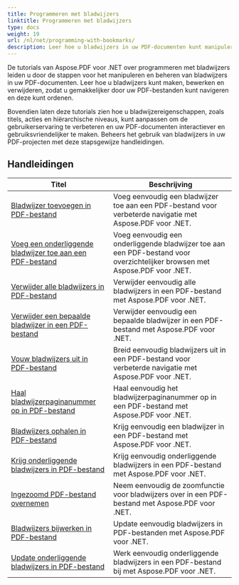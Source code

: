 ```yaml
---
title: Programmeren met bladwijzers
linktitle: Programmeren met bladwijzers
type: docs
weight: 19
url: /nl/net/programming-with-bookmarks/
description: Leer hoe u bladwijzers in uw PDF-documenten kunt manipuleren, beheren en aanpassen voor betere navigatie en een verbeterde gebruikerservaring.
---
```

De tutorials van Aspose.PDF voor .NET over programmeren met bladwijzers leiden u door de stappen voor het manipuleren en beheren van bladwijzers in uw PDF-documenten. Leer hoe u bladwijzers kunt maken, bewerken en verwijderen, zodat u gemakkelijker door uw PDF-bestanden kunt navigeren en deze kunt ordenen.

Bovendien laten deze tutorials zien hoe u bladwijzereigenschappen, zoals titels, acties en hiërarchische niveaus, kunt aanpassen om de gebruikerservaring te verbeteren en uw PDF-documenten interactiever en gebruiksvriendelijker te maken. Beheers het gebruik van bladwijzers in uw PDF-projecten met deze stapsgewijze handleidingen.

## Handleidingen
| Titel | Beschrijving |
| --- | --- | 
| [Bladwijzer toevoegen in PDF-bestand](./add-bookmark/) | Voeg eenvoudig een bladwijzer toe aan een PDF-bestand voor verbeterde navigatie met Aspose.PDF voor .NET. |  
| [Voeg een onderliggende bladwijzer toe aan een PDF-bestand](./add-child-bookmark/) | Voeg eenvoudig een onderliggende bladwijzer toe aan een PDF-bestand voor overzichtelijker browsen met Aspose.PDF voor .NET. |  
| [Verwijder alle bladwijzers in PDF-bestand](./delete-all-bookmarks/) | Verwijder eenvoudig alle bladwijzers in een PDF-bestand met Aspose.PDF voor .NET. |  
| [Verwijder een bepaalde bladwijzer in een PDF-bestand](./delete-particular-bookmark/) | Verwijder eenvoudig een bepaalde bladwijzer in een PDF-bestand met Aspose.PDF voor .NET. |  
| [Vouw bladwijzers uit in PDF-bestand](./expand-bookmarks/) | Breid eenvoudig bladwijzers uit in een PDF-bestand voor verbeterde navigatie met Aspose.PDF voor .NET. |  
| [Haal bladwijzerpaginanummer op in PDF-bestand](./get-bookmark-page-number/) | Haal eenvoudig het bladwijzerpaginanummer op in een PDF-bestand met Aspose.PDF voor .NET. |  
| [Bladwijzers ophalen in PDF-bestand](./get-bookmarks/) | Krijg eenvoudig een bladwijzer in een PDF-bestand met Aspose.PDF voor .NET. |  
| [Krijg onderliggende bladwijzers in PDF-bestand](./get-child-bookmarks/) | Krijg eenvoudig onderliggende bladwijzers in een PDF-bestand met Aspose.PDF voor .NET. |  
| [Ingezoomd PDF-bestand overnemen](./inherit-zoom/) | Neem eenvoudig de zoomfunctie voor bladwijzers over in een PDF-bestand met Aspose.PDF voor .NET. |  
| [Bladwijzers bijwerken in PDF-bestand](./update-bookmarks/) | Update eenvoudig bladwijzers in PDF-bestanden met Aspose.PDF voor .NET. |  
| [Update onderliggende bladwijzers in PDF-bestand](./update-child-bookmarks/) | Werk eenvoudig onderliggende bladwijzers in een PDF-bestand bij met Aspose.PDF voor .NET. |  